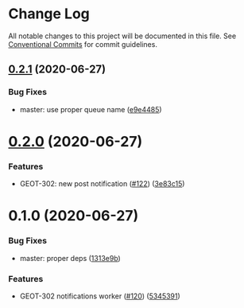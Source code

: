 # Change Log

All notable changes to this project will be documented in this file.
See [Conventional Commits](https://conventionalcommits.org) for commit guidelines.

## [0.2.1](https://github.com/mariusz-kabala/gtms-backend/compare/@gtms/worker-notifications@0.2.0...@gtms/worker-notifications@0.2.1) (2020-06-27)


### Bug Fixes

* master: use proper queue name ([e9e4485](https://github.com/mariusz-kabala/gtms-backend/commit/e9e44858bb224618aec8ed6ebaf3d9e2131f932b))





# [0.2.0](https://github.com/mariusz-kabala/gtms-backend/compare/@gtms/worker-notifications@0.1.0...@gtms/worker-notifications@0.2.0) (2020-06-27)


### Features

* GEOT-302: new post notification ([#122](https://github.com/mariusz-kabala/gtms-backend/issues/122)) ([3e83c15](https://github.com/mariusz-kabala/gtms-backend/commit/3e83c1543c09b450a92708c728fc159df32b5c88))





# 0.1.0 (2020-06-27)


### Bug Fixes

* master: proper deps ([1313e9b](https://github.com/mariusz-kabala/gtms-backend/commit/1313e9bae3bfc7e958e29a8e64c0d59832274a34))


### Features

* GEOT-302 notifications worker ([#120](https://github.com/mariusz-kabala/gtms-backend/issues/120)) ([5345391](https://github.com/mariusz-kabala/gtms-backend/commit/5345391792bf05715d349c798ac6dab7400338ab))
